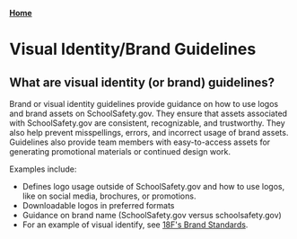 
[__Home__](index.md)

# Visual Identity/Brand Guidelines

## What are visual identity (or brand) guidelines?
Brand or visual identity guidelines provide guidance on how to use logos and brand assets on SchoolSafety.gov. They ensure that assets associated with SchoolSafety.gov are consistent, recognizable, and trustworthy. They also help prevent misspellings, errors, and incorrect usage of brand assets. Guidelines also provide team members with easy-to-access assets for generating promotional materials or continued design work.

Examples include:

* Defines logo usage outside of SchoolSafety.gov and how to use logos, like on social media, brochures, or promotions.
* Downloadable logos in preferred formats
* Guidance on brand name (SchoolSafety.gov versus schoolsafety.gov)
* For an example of visual identify, see [18F's Brand Standards](https://brand.18f.gov/).
